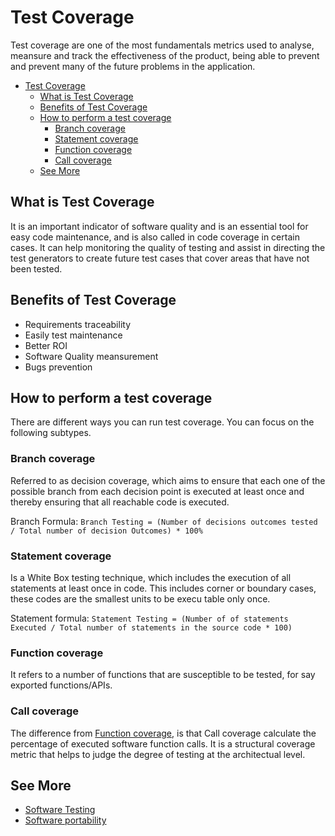 # Test Coverage

Test coverage are one of the most fundamentals metrics used to analyse, meansure and track the effectiveness of the product, being able to prevent and prevent many of the future problems in the application.

- [Test Coverage](#test-coverage)
  - [What is Test Coverage](#what-is-test-coverage)
  - [Benefits of Test Coverage](#benefits-of-test-coverage)
  - [How to perform a test coverage](#how-to-perform-a-test-coverage)
    - [Branch coverage](#branch-coverage)
    - [Statement coverage](#statement-coverage)
    - [Function coverage](#function-coverage)
    - [Call coverage](#call-coverage)
  - [See More](#see-more)

## What is Test Coverage

It is an important indicator of software quality and is an essential tool for easy code maintenance, and is also called in code coverage in certain cases. It can help monitoring the quality of testing and assist in directing the test generators to create future test cases that cover areas that have not been tested.

## Benefits of Test Coverage

- Requirements traceability
- Easily test maintenance
- Better ROI
- Software Quality meansurement
- Bugs prevention

## How to perform a test coverage

There are different ways you can run test coverage. You can focus on the following subtypes.

### Branch coverage

Referred to as decision coverage, which aims to ensure that each one of the possible branch from each decision point is executed at least once and thereby ensuring that all reachable code is executed.

Branch Formula:
`Branch Testing = (Number of decisions outcomes tested / Total number of decision Outcomes) * 100%`

### Statement coverage

Is a White Box testing technique, which includes the execution of all statements at least once in code. This includes corner or boundary cases, these codes are the smallest units to be execu table only once.

Statement formula:
`Statement Testing = (Number of of statements Executed / Total number of statements in the source code * 100)`

### Function coverage

It refers to a number of functions that are susceptible to be tested, for say exported functions/APIs.

### Call coverage

The difference from [Function coverage](#function-coverage), is that Call coverage calculate the percentage of executed software function calls. It is a structural coverage metric that helps to judge the degree of testing at the architectual level.

## See More

- [Software Testing](./readme.md)
- [Software portability](../build/readme.md)
